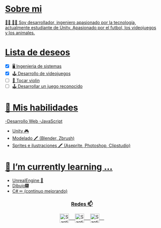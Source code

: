 <a href="https://twitter.com/S_Mihos">

# Sobre mi
:man_technologist: 👨‍💻 Soy desarrollador, ingeniero apasionado por la tecnología, actualmente estudiante de Unity. Apasionado por el futbol, los videojuegos y los animales.

# Lista de deseos
- [x] 🖥 Ingenieria de sistemas
- [x] 🕹 Desarrollo de videojuegos
- [ ] 🎻 Tocar violin
- [ ] 🕹 Desarrollar un juego reconocido

# 🤔 Mis habilidades
  -Desarrollo Web
  -JavaScript
  - Unity 🎮
  - Modelado 🖍 (Blender, Zbrush)
  - Sprites e ilustraciones 🖍 (Aseprite, Photoshop, Clipstudio)
  

# 🌱 I’m currently learning ...
  - UnrealEngine 🎲
  - Dibujo🎆
  - C#  ✏ (continuo mejorando)




<div align="center">
  <h3 align="center">Redes 📫</h3> 
</div>
<p align="center">
 <a href="https://www.linkedin.com/in/santiago-restrepo-063010207/" target="blank">
  <img align="center" alt="Santiago LinkedIn" width="30px" src="https://www.vectorlogo.zone/logos/linkedin/linkedin-icon.svg" /> &nbsp; &nbsp;
 </a>
 <a href="https://twitter.com/S_Mihos" target="blank">
  <img align="center" alt="Santiago Twitter" width="30px" src="https://www.vectorlogo.zone/logos/twitter/twitter-official.svg" /> &nbsp; &nbsp;
   <a href="https://santiagorestrepo26.github.io/SantiagoRestrepo" target="blank">
  <img align="center" alt="Santiago Twitter" width="30px" src="https://cdn-icons-png.flaticon.com/512/726/726056.png" /> &nbsp; &nbsp;
 </a>
</p>
<br/>
<p>
